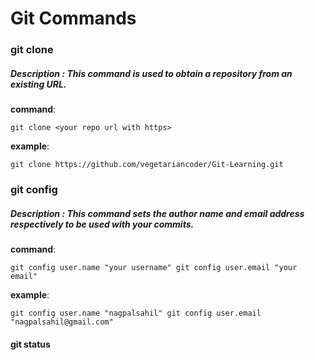 # Git Commands


### git clone
##### Description : This command is used to obtain a repository from an existing URL.

**command**:

`git clone <your repo url with https>`

**example**:

`git clone https://github.com/vegetariancoder/Git-Learning.git`

### git config
##### Description : This command sets the author name and email address respectively to be used with your commits.

**command**:

`git config user.name "your username"
git config user.email "your email"`

**example**:

`git config user.name "nagpalsahil"
git config user.email "nagpalsahil@gmail.com"`


#### git status